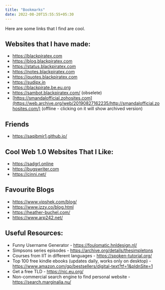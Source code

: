 ```yaml
---
title: "Bookmarks"
date: 2022-08-20T15:55:55+05:30
---
```

Here are some links that I find are cool.
## Websites that I have made:
- https://blackpiratex.com
- https://blog.blackpiratex.com
- https://status.blackpiratex.com
- https://notes.blackpiratex.com
- https://quotes.blackpiratex.com
- https://sudipx.in
- https://blackpirate.be.eu.org
- https://sambot.blackpiratex.com/ (obselete)
- [https://smandalofficial.zohosites.com](https://web.archive.org/web/20190827162235/http://smandalofficial.zohosites.com/) (offline - clicking on it will show archived version)

## Friends
- https://saqibmir1.github.io/

## Cool Web 1.0 Websites That I Like:
- https://sadgrl.online
- https://bugswriter.com
- https://cinni.net/

## Favourite Blogs
- https://www.vipshek.com/blog/
- https://www.izzy.co/blog.html
- https://heather-buchel.com/
- https://www.arp242.net/


## Useful Resources: 
- Funny Username Generator - https://foulomatic.hnldesign.nl/
- Simpsons series episodes - https://archive.org/details/thesimpletons
- Courses from IIT in different languages - https://spoken-tutorial.org/
- Top 100 free kindle ebooks (updates daily, works only on desktop) - https://www.amazon.com/gp/bestsellers/digital-text?tf=1&pldnSite=1
- Get a free TLD - https://nic.eu.org/
- Non-commercial search engine to find personal website - https://search.marginalia.nu/
